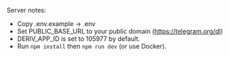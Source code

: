 Server notes:
- Copy .env.example -> .env
- Set PUBLIC_BASE_URL to your public domain (https://telegram.org/dl)
- DERIV_APP_ID is set to 105977 by default.
- Run `npm install` then `npm run dev` (or use Docker).
